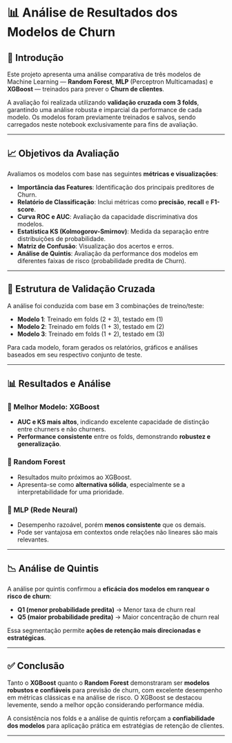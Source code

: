 # 📊 Análise de Resultados dos Modelos de Churn

## 📌 Introdução

Este projeto apresenta uma análise comparativa de três modelos de Machine Learning — **Random Forest**, **MLP** (Perceptron Multicamadas) e **XGBoost** — treinados para prever o **Churn de clientes**.

A avaliação foi realizada utilizando **validação cruzada com 3 folds**, garantindo uma análise robusta e imparcial da performance de cada modelo. Os modelos foram previamente treinados e salvos, sendo carregados neste notebook exclusivamente para fins de avaliação.

---

## 📈 Objetivos da Avaliação

Avaliamos os modelos com base nas seguintes **métricas e visualizações**:

- **Importância das Features**: Identificação dos principais preditores de Churn.
- **Relatório de Classificação**: Inclui métricas como **precisão**, **recall** e **F1-score**.
- **Curva ROC e AUC**: Avaliação da capacidade discriminativa dos modelos.
- **Estatística KS (Kolmogorov-Smirnov)**: Medida da separação entre distribuições de probabilidade.
- **Matriz de Confusão**: Visualização dos acertos e erros.
- **Análise de Quintis**: Avaliação da performance dos modelos em diferentes faixas de risco (probabilidade predita de Churn).

---

## 🔄 Estrutura de Validação Cruzada

A análise foi conduzida com base em 3 combinações de treino/teste:

- **Modelo 1**: Treinado em folds (2 + 3), testado em (1)
- **Modelo 2**: Treinado em folds (1 + 3), testado em (2)
- **Modelo 3**: Treinado em folds (1 + 2), testado em (3)

Para cada modelo, foram gerados os relatórios, gráficos e análises baseados em seu respectivo conjunto de teste.

---

## 📊 Resultados e Análise

### 🥇 Melhor Modelo: XGBoost

- **AUC e KS mais altos**, indicando excelente capacidade de distinção entre churners e não churners.
- **Performance consistente** entre os folds, demonstrando **robustez e generalização**.

### 🥈 Random Forest

- Resultados muito próximos ao XGBoost.
- Apresenta-se como **alternativa sólida**, especialmente se a interpretabilidade for uma prioridade.

### 🤖 MLP (Rede Neural)

- Desempenho razoável, porém **menos consistente** que os demais.
- Pode ser vantajosa em contextos onde relações não lineares são mais relevantes.

---

## 📉 Análise de Quintis

A análise por quintis confirmou a **eficácia dos modelos em ranquear o risco de churn**:

- **Q1 (menor probabilidade predita)** → Menor taxa de churn real
- **Q5 (maior probabilidade predita)** → Maior concentração de churn real

Essa segmentação permite **ações de retenção mais direcionadas e estratégicas**.

---

## ✅ Conclusão

Tanto o **XGBoost** quanto o **Random Forest** demonstraram ser **modelos robustos e confiáveis** para previsão de churn, com excelente desempenho em métricas clássicas e na análise de risco. O XGBoost se destacou levemente, sendo a melhor opção considerando performance média.

A consistência nos folds e a análise de quintis reforçam a **confiabilidade dos modelos** para aplicação prática em estratégias de retenção de clientes.

---
